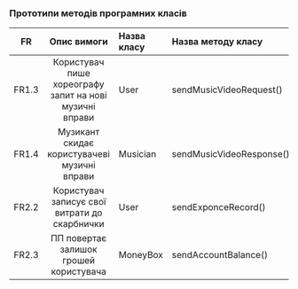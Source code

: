 ### Прототипи методів програмних класів

|FR|Опис вимоги|Назва класу|Назва методу класу|
|:-----:|:-----:|:-----|:-----|
|FR1.3|Користувач пише хореографу запит на нові музичні вправи|User|sendMusicVideoRequest()|
|FR1.4|Музикант скидає користувачеві музичні вправи|Musician|sendMusicVideoResponse()|
|FR2.2|Користувач записує свої витрати до скарбнички|User|sendExponceRecord()|
|FR2.3|ПП повертає залишок грошей користувача|MoneyBox|sendAccountBalance()|

